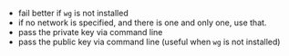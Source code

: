 * fail better if `wg` is not installed
* if no network is specified, and there is one and only one, use that.
* pass the private key via command line
* pass the public key via command line (useful when `wg` is not installed)

